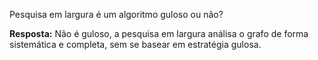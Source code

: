 Pesquisa em largura é um algoritmo guloso ou não?

**Resposta:**
Não é guloso, a pesquisa em largura análisa o grafo de forma sistemática e completa, sem se basear em estratégia gulosa.
